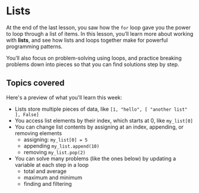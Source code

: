 # Lists

At the end of the last lesson, you saw how the `for` loop gave you the power to loop through a list of items. In this lesson, you’ll learn more about working with **lists**, and see how lists and loops together make for powerful programming patterns.

You’ll also focus on problem-solving using loops, and practice breaking problems down into pieces so that you can find solutions step by step.

## Topics covered

Here's a preview of what you'll learn this week:

- Lists store multiple pieces of data, like `[1, "hello", [ "another list" ], False]`
- You access list elements by their index, which starts at 0, like `my_list[0]`
- You can change list contents by assigning at an index, appending, or removing elements
  - assigning: `my_list[0] = 5`
  - appending `my_list.append(10)`
  - removing `my_list.pop(2)`
- You can solve many problems (like the ones below) by updating a variable at each step in a loop
  - total and average
  - maximum and minimum
  - finding and filtering
